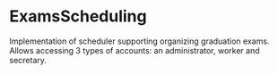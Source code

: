 # ExamsScheduling
Implementation of scheduler supporting organizing graduation exams. Allows accessing 3 types of accounts: an administrator, worker and secretary.
